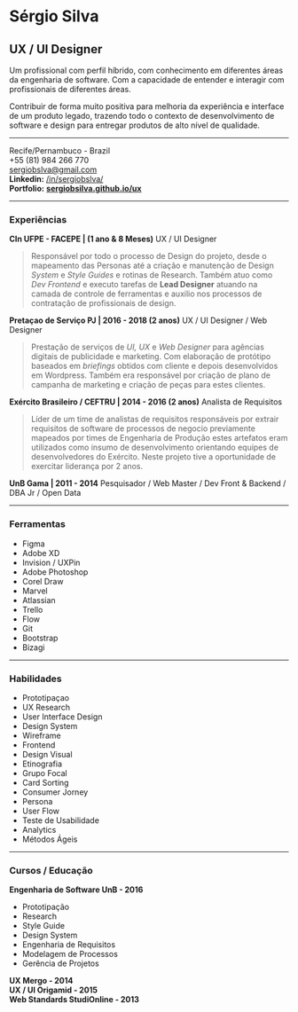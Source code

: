 # Sérgio Silva

## UX / UI Designer
Um profissional com perfil híbrido, com conhecimento em diferentes áreas da engenharia de software. Com a capacidade de entender e interagir com profissionais de diferentes áreas.

Contribuir de forma muito positiva para melhoria da experiência e interface de um produto legado, trazendo todo o contexto de desenvolvimento de software e design para entregar produtos de alto nível de qualidade.

-------

Recife/Pernambuco - Brazil <br>
+55 (81) 984 266 770 <br>
sergiobslva@gmail.com <br>
**Linkedin:** [/in/sergiobslva/](https://www.linkedin.com/in/sergiobslva/) <br>
**Portfolio:** **[sergiobsilva.github.io/ux](https://sergiobsilva.github.io/ux)**

---
### Experiências

**CIn UFPE - FACEPE | (1 ano & 8 Meses)**
UX / UI Designer

> Responsável por todo o processo de Design do projeto, desde o
> mapeamento das Personas até a criação e manutenção de Design *System* e *Style Guides* e rotinas de Research. Também atuo como *Dev Frontend* e executo tarefas de **Lead Designer** atuando na camada de controle de ferramentas e auxilio nos processos de contratação de profissionais de design.


**Pretaçao de Serviço PJ | 2016 - 2018 (2 anos)**
UX / UI Designer / Web Designer

> Prestação de serviços de *UI, UX* e *Web Designer* para agências digitais de publicidade e marketing. Com elaboração de protótipo baseados em *briefings* obtidos com cliente e depois desenvolvidos em Wordpress. Também era responsável por criação de plano de campanha de marketing e criação de peças para estes clientes.

**Exército Brasileiro / CEFTRU | 2014 - 2016 (2 anos)**
Analista de Requisitos

> Líder de um time de analistas de requisitos responsáveis por extrair requisitos de software de processos de negocio previamente mapeados por times de Engenharia de Produção estes artefatos eram utilizados como insumo de desenvolvimento orientando equipes de desenvolvedores do Exército. Neste projeto tive a oportunidade de exercitar liderança por 2 anos.


**UnB Gama | 2011 - 2014**
Pesquisador / Web Master / Dev Front &
Backend / DBA Jr / Open Data

---
### Ferramentas

* Figma
* Adobe XD
* Invision / UXPin
* Adobe Photoshop
* Corel Draw
* Marvel
* Atlassian
* Trello
* Flow
* Git
* Bootstrap
* Bizagi

---
### Habilidades
* Prototipaçao
* UX Research
* User Interface Design
* Design System
* Wireframe
* Frontend
* Design Visual
* Etinografia
* Grupo Focal
* Card Sorting
* Consumer Jorney
* Persona
* User Flow
* Teste de Usabilidade
* Analytics
* Métodos Ágeis

---
### Cursos / Educação
**Engenharia de Software UnB - 2016**
* Prototipação
* Research
* Style Guide
* Design System
* Engenharia de Requisitos
* Modelagem de Processos
* Gerência de Projetos

**UX Mergo - 2014** <br>
**UX / UI Origamid - 2015** <br>
**Web Standards StudiOnline - 2013**
